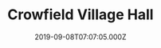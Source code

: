 ---
date: 2019-09-08T07:07:05.000Z
title: Crowfield Village Hall
latitude: 52.169735084244095
longitude: 1.1436997863652765
category: checkin
---